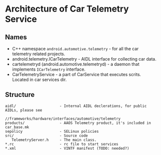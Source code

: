 # Architecture of Car Telemetry Service

## Names

- C++ namespace `android.automotive.telemetry` - for all the car telemetry related projects.
- android.telemetry.ICarTelemetry - AIDL interface for collecting car data.
- cartelemetryd (android.automotive.telemetryd) -  a daemon that implements `ICarTelemetry`
                                                   interface.
- CarTelemetryService - a part of CarService that executes scrits. Located in car services dir.

## Structure

```
aidl/                    - Internal AIDL declerations, for public AIDLs, please see
                           //frameworks/hardware/interfaces/automotive/telemetry
products/                - AAOS Telemetry product, it's included in car_base.mk
sepolicy                 - SELinux policies
src/                     - Source code
   TelemetryServer.h     - The main class.
*.rc                     - rc file to start services
*.xml                    - VINTF manifest (TODO: needed?)
```
